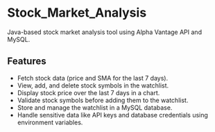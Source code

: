 # Stock_Market_Analysis
Java-based stock market analysis tool using Alpha Vantage API and MySQL.

## Features
- Fetch stock data (price and SMA for the last 7 days).
- View, add, and delete stock symbols in the watchlist.
- Display stock price over the last 7 days in a chart.
- Validate stock symbols before adding them to the watchlist.
- Store and manage the watchlist in a MySQL database.
- Handle sensitive data like API keys and database credentials using environment variables.
